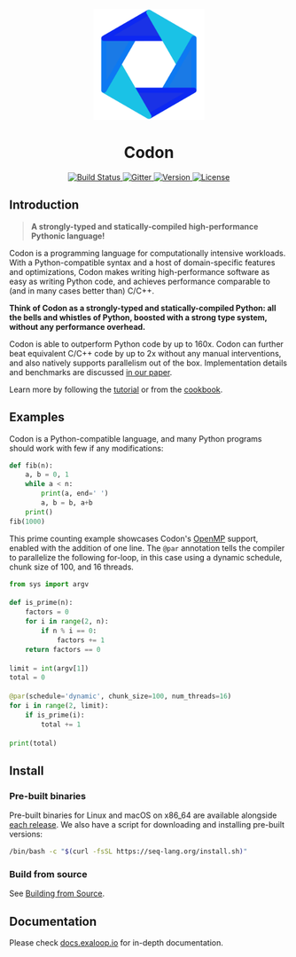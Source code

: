 <p align="center">
 <img src="docs/sphinx/logo.png?raw=true" width="200" alt="Codon"/>
</p>

<h1 align="center"> Codon</h1>

<p align="center">
  <a href="https://github.com/seq-lang/seq/actions?query=branch%3Adevelop">
    <img src="https://github.com/seq-lang/seq/workflows/Seq%20CI/badge.svg?branch=develop"
         alt="Build Status">
  </a>
  <a href="https://gitter.im/seq-lang/seq?utm_source=badge&utm_medium=badge&utm_campaign=pr-badge&utm_content=badge">
    <img src="https://badges.gitter.im/Join%20Chat.svg"
         alt="Gitter">
  </a>
  <a href="https://github.com/seq-lang/seq/releases/latest">
    <img src="https://img.shields.io/github/v/release/seq-lang/seq?sort=semver"
         alt="Version">
  </a>
  <a href="https://github.com/seq-lang/seq/blob/master/LICENSE">
    <img src="https://img.shields.io/github/license/seq-lang/seq"
         alt="License">
  </a>
</p>

## Introduction

> **A strongly-typed and statically-compiled high-performance Pythonic language!**

Codon is a programming language for computationally intensive workloads. With a Python-compatible syntax and a host of domain-specific features and optimizations, Codon makes writing high-performance software as easy as writing Python code, and achieves performance comparable to (and in many cases better than) C/C++.

**Think of Codon as a strongly-typed and statically-compiled Python: all the bells and whistles of Python, boosted with a strong type system, without any performance overhead.**

Codon is able to outperform Python code by up to 160x. Codon can further beat equivalent C/C++ code by up to 2x without any manual interventions, and also natively supports parallelism out of the box. Implementation details and benchmarks are discussed [in our paper](https://dl.acm.org/citation.cfm?id=3360551).

Learn more by following the [tutorial](https://docs.exaloop.io/tutorial) or from the [cookbook](https://docs.exaloop.io/cookbook).

## Examples

Codon is a Python-compatible language, and many Python programs should work with few if any modifications:

```python
def fib(n):
    a, b = 0, 1
    while a < n:
        print(a, end=' ')
        a, b = b, a+b
    print()
fib(1000)
```

This prime counting example showcases Codon's [OpenMP](https://www.openmp.org/) support, enabled with the addition of one line. The `@par` annotation tells the compiler to parallelize the following for-loop, in this case using a dynamic schedule, chunk size of 100, and 16 threads.

```python
from sys import argv

def is_prime(n):
    factors = 0
    for i in range(2, n):
        if n % i == 0:
            factors += 1
    return factors == 0

limit = int(argv[1])
total = 0

@par(schedule='dynamic', chunk_size=100, num_threads=16)
for i in range(2, limit):
    if is_prime(i):
        total += 1

print(total)
```

## Install

### Pre-built binaries

Pre-built binaries for Linux and macOS on x86_64 are available alongside [each release](https://github.com/exaloop/codon/releases). We also have a script for downloading and installing pre-built versions:

```bash
/bin/bash -c "$(curl -fsSL https://seq-lang.org/install.sh)"
```

### Build from source

See [Building from Source](docs/sphinx/build.rst).

## Documentation

Please check [docs.exaloop.io](https://docs.exaloop.io) for in-depth documentation.
